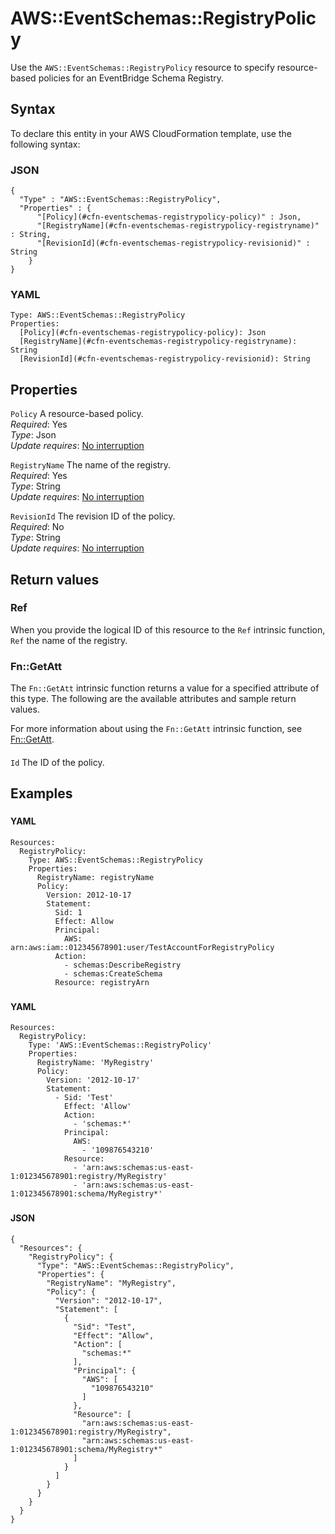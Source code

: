 # AWS::EventSchemas::RegistryPolicy<a name="aws-resource-eventschemas-registrypolicy"></a>

Use the `AWS::EventSchemas::RegistryPolicy` resource to specify resource\-based policies for an EventBridge Schema Registry\.

## Syntax<a name="aws-resource-eventschemas-registrypolicy-syntax"></a>

To declare this entity in your AWS CloudFormation template, use the following syntax:

### JSON<a name="aws-resource-eventschemas-registrypolicy-syntax.json"></a>

```
{
  "Type" : "AWS::EventSchemas::RegistryPolicy",
  "Properties" : {
      "[Policy](#cfn-eventschemas-registrypolicy-policy)" : Json,
      "[RegistryName](#cfn-eventschemas-registrypolicy-registryname)" : String,
      "[RevisionId](#cfn-eventschemas-registrypolicy-revisionid)" : String
    }
}
```

### YAML<a name="aws-resource-eventschemas-registrypolicy-syntax.yaml"></a>

```
Type: AWS::EventSchemas::RegistryPolicy
Properties:
  [Policy](#cfn-eventschemas-registrypolicy-policy): Json
  [RegistryName](#cfn-eventschemas-registrypolicy-registryname): String
  [RevisionId](#cfn-eventschemas-registrypolicy-revisionid): String
```

## Properties<a name="aws-resource-eventschemas-registrypolicy-properties"></a>

`Policy` <a name="cfn-eventschemas-registrypolicy-policy"></a>
A resource\-based policy\.  
_Required_: Yes  
_Type_: Json  
_Update requires_: [No interruption](https://docs.aws.amazon.com/AWSCloudFormation/latest/UserGuide/using-cfn-updating-stacks-update-behaviors.html#update-no-interrupt)

`RegistryName` <a name="cfn-eventschemas-registrypolicy-registryname"></a>
The name of the registry\.  
_Required_: Yes  
_Type_: String  
_Update requires_: [No interruption](https://docs.aws.amazon.com/AWSCloudFormation/latest/UserGuide/using-cfn-updating-stacks-update-behaviors.html#update-no-interrupt)

`RevisionId` <a name="cfn-eventschemas-registrypolicy-revisionid"></a>
The revision ID of the policy\.  
_Required_: No  
_Type_: String  
_Update requires_: [No interruption](https://docs.aws.amazon.com/AWSCloudFormation/latest/UserGuide/using-cfn-updating-stacks-update-behaviors.html#update-no-interrupt)

## Return values<a name="aws-resource-eventschemas-registrypolicy-return-values"></a>

### Ref<a name="aws-resource-eventschemas-registrypolicy-return-values-ref"></a>

When you provide the logical ID of this resource to the `Ref` intrinsic function, `Ref` the name of the registry\.

### Fn::GetAtt<a name="aws-resource-eventschemas-registrypolicy-return-values-fn--getatt"></a>

The `Fn::GetAtt` intrinsic function returns a value for a specified attribute of this type\. The following are the available attributes and sample return values\.

For more information about using the `Fn::GetAtt` intrinsic function, see [Fn::GetAtt](https://docs.aws.amazon.com/AWSCloudFormation/latest/UserGuide/intrinsic-function-reference-getatt.html)\.

#### <a name="aws-resource-eventschemas-registrypolicy-return-values-fn--getatt-fn--getatt"></a>

`Id` <a name="Id-fn::getatt"></a>
The ID of the policy\.

## Examples<a name="aws-resource-eventschemas-registrypolicy--examples"></a>

### <a name="aws-resource-eventschemas-registrypolicy--examples--"></a>

#### YAML<a name="aws-resource-eventschemas-registrypolicy--examples----yaml"></a>

```
Resources:
  RegistryPolicy:
    Type: AWS::EventSchemas::RegistryPolicy
    Properties:
      RegistryName: registryName
      Policy:
        Version: 2012-10-17
        Statement:
          Sid: 1
          Effect: Allow
          Principal:
            AWS: arn:aws:iam::012345678901:user/TestAccountForRegistryPolicy
          Action:
            - schemas:DescribeRegistry
            - schemas:CreateSchema
          Resource: registryArn
```

### <a name="aws-resource-eventschemas-registrypolicy--examples--"></a>

#### YAML<a name="aws-resource-eventschemas-registrypolicy--examples----yaml"></a>

```
Resources:
  RegistryPolicy:
    Type: 'AWS::EventSchemas::RegistryPolicy'
    Properties:
      RegistryName: 'MyRegistry'
      Policy:
        Version: '2012-10-17'
        Statement:
          - Sid: 'Test'
            Effect: 'Allow'
            Action:
              - 'schemas:*'
            Principal:
              AWS:
                - '109876543210'
            Resource:
              - 'arn:aws:schemas:us-east-1:012345678901:registry/MyRegistry'
              - 'arn:aws:schemas:us-east-1:012345678901:schema/MyRegistry*'
```

### <a name="aws-resource-eventschemas-registrypolicy--examples--"></a>

#### JSON<a name="aws-resource-eventschemas-registrypolicy--examples----json"></a>

```
{
  "Resources": {
    "RegistryPolicy": {
      "Type": "AWS::EventSchemas::RegistryPolicy",
      "Properties": {
        "RegistryName": "MyRegistry",
        "Policy": {
          "Version": "2012-10-17",
          "Statement": [
            {
              "Sid": "Test",
              "Effect": "Allow",
              "Action": [
                "schemas:*"
              ],
              "Principal": {
                "AWS": [
                  "109876543210"
                ]
              },
              "Resource": [
                "arn:aws:schemas:us-east-1:012345678901:registry/MyRegistry",
                "arn:aws:schemas:us-east-1:012345678901:schema/MyRegistry*"
              ]
            }
          ]
        }
      }
    }
  }
}
```

